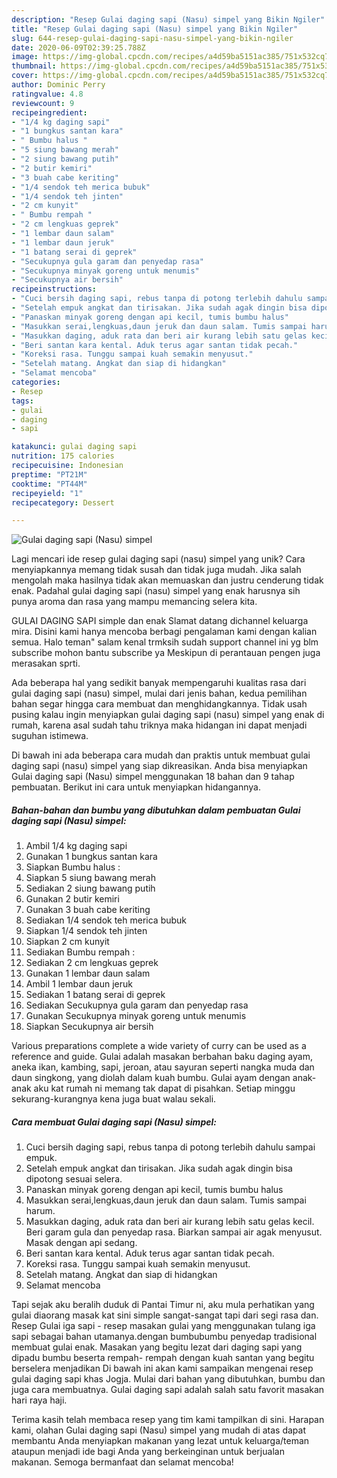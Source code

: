 ```yaml
---
description: "Resep Gulai daging sapi (Nasu) simpel yang Bikin Ngiler"
title: "Resep Gulai daging sapi (Nasu) simpel yang Bikin Ngiler"
slug: 644-resep-gulai-daging-sapi-nasu-simpel-yang-bikin-ngiler
date: 2020-06-09T02:39:25.788Z
image: https://img-global.cpcdn.com/recipes/a4d59ba5151ac385/751x532cq70/gulai-daging-sapi-nasu-simpel-foto-resep-utama.jpg
thumbnail: https://img-global.cpcdn.com/recipes/a4d59ba5151ac385/751x532cq70/gulai-daging-sapi-nasu-simpel-foto-resep-utama.jpg
cover: https://img-global.cpcdn.com/recipes/a4d59ba5151ac385/751x532cq70/gulai-daging-sapi-nasu-simpel-foto-resep-utama.jpg
author: Dominic Perry
ratingvalue: 4.8
reviewcount: 9
recipeingredient:
- "1/4 kg daging sapi"
- "1 bungkus santan kara"
- " Bumbu halus "
- "5 siung bawang merah"
- "2 siung bawang putih"
- "2 butir kemiri"
- "3 buah cabe keriting"
- "1/4 sendok teh merica bubuk"
- "1/4 sendok teh jinten"
- "2 cm kunyit"
- " Bumbu rempah "
- "2 cm lengkuas geprek"
- "1 lembar daun salam"
- "1 lembar daun jeruk"
- "1 batang serai di geprek"
- "Secukupnya gula garam dan penyedap rasa"
- "Secukupnya minyak goreng untuk menumis"
- "Secukupnya air bersih"
recipeinstructions:
- "Cuci bersih daging sapi, rebus tanpa di potong terlebih dahulu sampai empuk."
- "Setelah empuk angkat dan tirisakan. Jika sudah agak dingin bisa dipotong sesuai selera."
- "Panaskan minyak goreng dengan api kecil, tumis bumbu halus"
- "Masukkan serai,lengkuas,daun jeruk dan daun salam. Tumis sampai harum."
- "Masukkan daging, aduk rata dan beri air kurang lebih satu gelas kecil. Beri garam gula dan penyedap rasa. Biarkan sampai air agak menyusut. Masak dengan api sedang."
- "Beri santan kara kental. Aduk terus agar santan tidak pecah."
- "Koreksi rasa. Tunggu sampai kuah semakin menyusut."
- "Setelah matang. Angkat dan siap di hidangkan"
- "Selamat mencoba"
categories:
- Resep
tags:
- gulai
- daging
- sapi

katakunci: gulai daging sapi 
nutrition: 175 calories
recipecuisine: Indonesian
preptime: "PT21M"
cooktime: "PT44M"
recipeyield: "1"
recipecategory: Dessert

---
```



![Gulai daging sapi (Nasu) simpel](https://img-global.cpcdn.com/recipes/a4d59ba5151ac385/751x532cq70/gulai-daging-sapi-nasu-simpel-foto-resep-utama.jpg)

Lagi mencari ide resep gulai daging sapi (nasu) simpel yang unik? Cara menyiapkannya memang tidak susah dan tidak juga mudah. Jika salah mengolah maka hasilnya tidak akan memuaskan dan justru cenderung tidak enak. Padahal gulai daging sapi (nasu) simpel yang enak harusnya sih punya aroma dan rasa yang mampu memancing selera kita.

GULAI DAGING SAPI simple dan enak Slamat datang dichannel keluarga mira. Disini kami hanya mencoba berbagi pengalaman kami dengan kalian semua. Halo teman&#34; salam kenal trmksih sudah support channel ini yg blm subscribe mohon bantu subscribe ya Meskipun di perantauan pengen juga merasakan sprti.

Ada beberapa hal yang sedikit banyak mempengaruhi kualitas rasa dari gulai daging sapi (nasu) simpel, mulai dari jenis bahan, kedua pemilihan bahan segar hingga cara membuat dan menghidangkannya. Tidak usah pusing kalau ingin menyiapkan gulai daging sapi (nasu) simpel yang enak di rumah, karena asal sudah tahu triknya maka hidangan ini dapat menjadi suguhan istimewa.


Di bawah ini ada beberapa cara mudah dan praktis untuk membuat gulai daging sapi (nasu) simpel yang siap dikreasikan. Anda bisa menyiapkan Gulai daging sapi (Nasu) simpel menggunakan 18 bahan dan 9 tahap pembuatan. Berikut ini cara untuk menyiapkan hidangannya.

<!--inarticleads1-->

##### Bahan-bahan dan bumbu yang dibutuhkan dalam pembuatan Gulai daging sapi (Nasu) simpel:

1. Ambil 1/4 kg daging sapi
1. Gunakan 1 bungkus santan kara
1. Siapkan  Bumbu halus :
1. Siapkan 5 siung bawang merah
1. Sediakan 2 siung bawang putih
1. Gunakan 2 butir kemiri
1. Gunakan 3 buah cabe keriting
1. Sediakan 1/4 sendok teh merica bubuk
1. Siapkan 1/4 sendok teh jinten
1. Siapkan 2 cm kunyit
1. Sediakan  Bumbu rempah :
1. Sediakan 2 cm lengkuas geprek
1. Gunakan 1 lembar daun salam
1. Ambil 1 lembar daun jeruk
1. Sediakan 1 batang serai di geprek
1. Sediakan Secukupnya gula garam dan penyedap rasa
1. Gunakan Secukupnya minyak goreng untuk menumis
1. Siapkan Secukupnya air bersih


Various preparations complete a wide variety of curry can be used as a reference and guide. Gulai adalah masakan berbahan baku daging ayam, aneka ikan, kambing, sapi, jeroan, atau sayuran seperti nangka muda dan daun singkong, yang diolah dalam kuah bumbu. Gulai ayam dengan anak-anak aku kat rumah ni memang tak dapat di pisahkan. Setiap minggu sekurang-kurangnya kena juga buat walau sekali. 

<!--inarticleads2-->

##### Cara membuat Gulai daging sapi (Nasu) simpel:

1. Cuci bersih daging sapi, rebus tanpa di potong terlebih dahulu sampai empuk.
1. Setelah empuk angkat dan tirisakan. Jika sudah agak dingin bisa dipotong sesuai selera.
1. Panaskan minyak goreng dengan api kecil, tumis bumbu halus
1. Masukkan serai,lengkuas,daun jeruk dan daun salam. Tumis sampai harum.
1. Masukkan daging, aduk rata dan beri air kurang lebih satu gelas kecil. Beri garam gula dan penyedap rasa. Biarkan sampai air agak menyusut. Masak dengan api sedang.
1. Beri santan kara kental. Aduk terus agar santan tidak pecah.
1. Koreksi rasa. Tunggu sampai kuah semakin menyusut.
1. Setelah matang. Angkat dan siap di hidangkan
1. Selamat mencoba


Tapi sejak aku beralih duduk di Pantai Timur ni, aku mula perhatikan yang gulai diaorang masak kat sini simple sangat-sangat tapi dari segi rasa dan. Resep Gulai iga sapi - resep masakan gulai yang menggunakan tulang iga sapi sebagai bahan utamanya.dengan bumbubumbu penyedap tradisional membuat gulai enak. Masakan yang begitu lezat dari daging sapi yang dipadu bumbu beserta rempah- rempah dengan kuah santan yang begitu berselera menjadikan Di bawah ini akan kami sampaikan mengenai resep gulai daging sapi khas Jogja. Mulai dari bahan yang dibutuhkan, bumbu dan juga cara membuatnya. Gulai daging sapi adalah salah satu favorit masakan hari raya haji. 

Terima kasih telah membaca resep yang tim kami tampilkan di sini. Harapan kami, olahan Gulai daging sapi (Nasu) simpel yang mudah di atas dapat membantu Anda menyiapkan makanan yang lezat untuk keluarga/teman ataupun menjadi ide bagi Anda yang berkeinginan untuk berjualan makanan. Semoga bermanfaat dan selamat mencoba!
